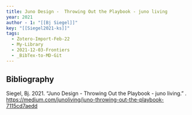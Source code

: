 ```yaml
---
title: Juno Design -  Throwing Out the Playbook - juno living
year: 2021
author - 1: "[[Bj Siegel]]"
key: "[[Siegel2021-ks]]"
tags:
  - Zotero-Import-Feb-22
  - My-Library
  - 2021-12-03-Frontiers
  - _BibTex-to-MD-Git
---
```


## Bibliography
Siegel, Bj. 2021. “Juno Design -  Throwing Out the Playbook - juno living.” . https://medium.com/junoliving/juno-throwing-out-the-playbook-7115cd7aedd